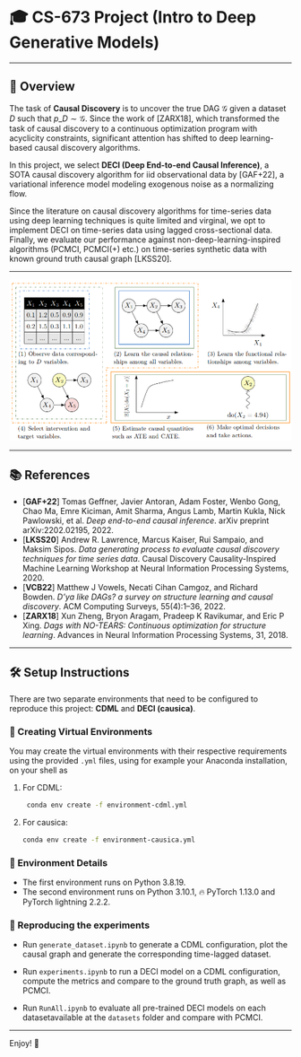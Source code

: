 # 🎓 CS-673 Project (Intro to Deep Generative Models)

---

## 📜 Overview

The task of **Causal Discovery** is to uncover the true DAG $\mathcal{G}$ given a dataset $D$ such that $p\_D ∼ \mathcal{G}$. Since the work of [ZARX18], which transformed the task of causal discovery to a continuous optimization program with acyclicity constraints, significant attention has shifted to deep learning-based causal discovery algorithms.

In this project, we select **DECI (Deep End-to-end Causal Inference)**, a SOTA causal discovery algorithm for iid observational data by [GAF+22], a variational inference model modeling exogenous noise as a normalizing flow.

Since the literature on causal discovery algorithms for time-series data using deep learning techniques is quite limited and virginal, we opt to implement DECI on time-series data using lagged cross-sectional data. Finally, we evaluate our performance against non-deep-learning-inspired algorithms (PCMCI, PCMCI(+) etc.) on time-series synthetic data with known ground truth causal graph [LKSS20].

---

![DECI](assets/DECI.png)

---

## 📚 References

- [**GAF+22**] Tomas Geffner, Javier Antoran, Adam Foster, Wenbo Gong, Chao Ma, Emre Kiciman, Amit Sharma, Angus Lamb, Martin Kukla, Nick Pawlowski, et al. *Deep end-to-end causal inference*. arXiv preprint arXiv:2202.02195, 2022.
- [**LKSS20**] Andrew R. Lawrence, Marcus Kaiser, Rui Sampaio, and Maksim Sipos. *Data generating process to evaluate causal discovery techniques for time series data*. Causal Discovery Causality-Inspired Machine Learning Workshop at Neural Information Processing Systems, 2020.
- [**VCB22**] Matthew J Vowels, Necati Cihan Camgoz, and Richard Bowden. *D’ya like DAGs? a survey on structure learning and causal discovery*. ACM Computing Surveys, 55(4):1–36, 2022.
- [**ZARX18**] Xun Zheng, Bryon Aragam, Pradeep K Ravikumar, and Eric P Xing. *Dags with NO-TEARS: Continuous optimization for structure learning*. Advances in Neural Information Processing Systems, 31, 2018.

---

## 🛠️ Setup Instructions

There are two separate environments that need to be configured to reproduce this project: **CDML** and **DECI (causica)**.

### 🐍 Creating Virtual Environments

You may create the virtual environments with their respective requirements using the provided `.yml` files, using for example your Anaconda installation, on your shell as

1. For CDML:
   ```sh
    conda env create -f environment-cdml.yml
   ```

2. For causica:
   ```sh
   conda env create -f environment-causica.yml
   ```

### 📌 Environment Details

- The first environment runs on Python 3.8.19.
- The second environment runs on Python 3.10.1, 🔥 PyTorch 1.13.0 and PyTorch lightning 2.2.2. 

### 🥰 Reproducing the experiments

- Run `generate_dataset.ipynb` to generate a CDML configuration, plot the causal graph and generate the corresponding time-lagged dataset.

- Run `experiments.ipynb` to run a DECI model on a CDML configuration, compute the metrics and compare to the ground truth graph, as well as PCMCI.

- Run `RunAll.ipynb` to evaluate all pre-trained DECI models on each datasetavailable at the `datasets` folder and compare with PCMCI.

---

Enjoy! 🚀
